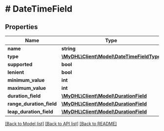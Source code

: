 # # DateTimeField

## Properties

Name | Type | Description | Notes
------------ | ------------- | ------------- | -------------
**name** | **string** |  | [optional]
**type** | [**\MyDHL\Client\Model\DateTimeFieldType**](DateTimeFieldType.md) |  | [optional]
**supported** | **bool** |  | [optional]
**lenient** | **bool** |  | [optional]
**minimum_value** | **int** |  | [optional]
**maximum_value** | **int** |  | [optional]
**duration_field** | [**\MyDHL\Client\Model\DurationField**](DurationField.md) |  | [optional]
**range_duration_field** | [**\MyDHL\Client\Model\DurationField**](DurationField.md) |  | [optional]
**leap_duration_field** | [**\MyDHL\Client\Model\DurationField**](DurationField.md) |  | [optional]

[[Back to Model list]](../../README.md#models) [[Back to API list]](../../README.md#endpoints) [[Back to README]](../../README.md)
